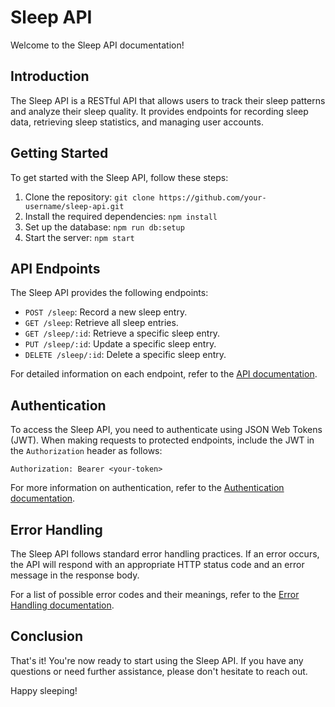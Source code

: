 # Sleep API

Welcome to the Sleep API documentation!

## Introduction

The Sleep API is a RESTful API that allows users to track their sleep patterns and analyze their sleep quality. It provides endpoints for recording sleep data, retrieving sleep statistics, and managing user accounts.

## Getting Started

To get started with the Sleep API, follow these steps:

1. Clone the repository: `git clone https://github.com/your-username/sleep-api.git`
2. Install the required dependencies: `npm install`
3. Set up the database: `npm run db:setup`
4. Start the server: `npm start`

## API Endpoints

The Sleep API provides the following endpoints:

- `POST /sleep`: Record a new sleep entry.
- `GET /sleep`: Retrieve all sleep entries.
- `GET /sleep/:id`: Retrieve a specific sleep entry.
- `PUT /sleep/:id`: Update a specific sleep entry.
- `DELETE /sleep/:id`: Delete a specific sleep entry.

For detailed information on each endpoint, refer to the [API documentation](./api-docs.md).

## Authentication

To access the Sleep API, you need to authenticate using JSON Web Tokens (JWT). When making requests to protected endpoints, include the JWT in the `Authorization` header as follows:

```
Authorization: Bearer <your-token>
```

For more information on authentication, refer to the [Authentication documentation](./authentication.md).

## Error Handling

The Sleep API follows standard error handling practices. If an error occurs, the API will respond with an appropriate HTTP status code and an error message in the response body.

For a list of possible error codes and their meanings, refer to the [Error Handling documentation](./error-handling.md).

## Conclusion

That's it! You're now ready to start using the Sleep API. If you have any questions or need further assistance, please don't hesitate to reach out.

Happy sleeping!
